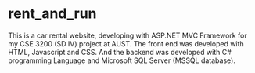 # rent_and_run

This is a car rental website, developing with ASP.NET MVC Framework for my CSE 3200 (SD IV) project at AUST. 
The front end was developed with HTML, Javascript and CSS. And the backend was developed with C# programming Language and Microsoft SQL Server (MSSQL database). 
